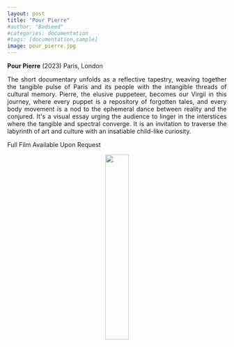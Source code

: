 ```yaml
---
layout: post
title: "Pour Pierre"
#author: "Badseed"
#categories: documentation
#tags: [documentation,sample]
image: pour_pierre.jpg
---
```

**Pour Pierre** (2023) Paris, London

 <div align="justify"> 
  
The short documentary unfolds as a reflective tapestry, weaving together the tangible pulse of Paris and its people with the intangible threads of cultural memory. Pierre, the elusive puppeteer, becomes our Virgil in this journey, where every puppet is a repository of forgotten tales, and every body movement is a nod to the ephemeral dance between reality and the conjured. It's a visual essay urging the audience to linger in the interstices where the tangible and spectral converge. It is an invitation to traverse the labyrinth of art and culture with an insatiable child-like curiosity.

</div>

Full Film Available Upon Request

<p align="center" width="100%">
    <img width="33%" src="[https://i.stack.imgur.com/RJj4x.png](https://github.com/110101110/110101110.github.io/blob/50dbd7e20d36791dbad8b91600568e78fedf36fb/assets/img/thumbnail.jpeg)https://github.com/110101110/110101110.github.io/blob/50dbd7e20d36791dbad8b91600568e78fedf36fb/assets/img/thumbnail.jpeg">
</p>



